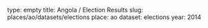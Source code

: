 type: empty
title: Angola / Election Results
slug: places/ao/datasets/elections
place: ao
dataset: elections
year: 2014
